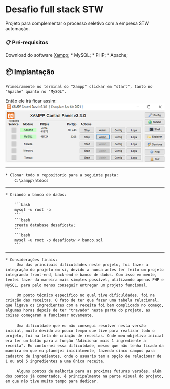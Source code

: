 # Desafio full stack STW

Projeto para complementar o processo seletivo com a empresa STW automação.

### 📋 Pré-requisitos

Download do software [Xampp](https://www.apachefriends.org/pt_br/index.html);
    * MySQL;
    * PHP;
    * Apache;

## 📦 Implantação

    Primeiramente no terminal do "Xampp" clickar em "start", tanto no "Apache" quanto no "MySQL".
Então ele irá ficar assim:
![](Imagens/xampp.png)

-----

    * Clonar todo o repositorio para a seguinte pasta:
        C:\xampp\htdocs

-----

    * Criando o banco de dados:

        ```bash
        mysql -u root -p
        ```
        ```bash
        create database desafiostw;
        ```
        ```bash
        mysql -u root -p desafiostw < banco.sql
        ```
----

    * Considerações finais:
         Uma das principais dificuldades neste projeto, foi fazer a integração do projeto em si, devido a nunca antes ter feito um projeto integrando front-end, back-end e banco de dados. Com isso em mente, tentei fazer da maneira mais simples possível, utilizando apenas PHP e MySQL, para pelo menos conseguir entregar um projeto funcional.

         Um ponto técnico específico no qual tive dificuldades, foi na criação das receitas. O fato de ter que fazer uma tabela relacional, que ligava os ingredientes com a receita foi bem complicado no começo, algumas horas depois de ter "travado" nesta parte do projeto, as coisas começaram a funcionar novamente.

         Uma dificuldade que eu não consegui resolver nesta versão inicial, muito devido ao pouco tempo que tive para realizar todo o projeto, foi na tela de criação de receitas. Onde meu objetivo inicial era ter um botão para a função "Adicionar mais 1 ingrediente a receita". Eu contornei essa dificuldade, mesmo que não tenha ficado da maneira em que eu planejei inicialmente, fazendo cinco campos para cadastro de ingredientes, onde o usuario tem a opção de relacionar de 1 ou até 5 ingredientes a uma única receita.

         Alguns pontos de melhoria para as proximas futuras versões, além dos pontos já comentados, é principalmente na parte visual do projeto, em que não tive muito tempo para dedicar.
